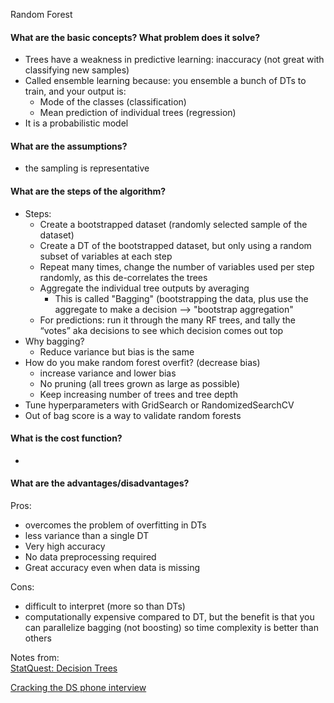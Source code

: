 Random Forest

#### What are the basic concepts? What problem does it solve?
- Trees have a weakness in predictive learning: inaccuracy (not great with classifying new samples)
- Called ensemble learning because: you ensemble a bunch of DTs to train, and your output is:
    - Mode of the classes (classification)
    - Mean prediction of individual trees (regression)
- It is a probabilistic model

#### What are the assumptions?
- the sampling is representative

#### What are the steps of the algorithm?
-	Steps:
    - Create a bootstrapped dataset (randomly selected sample of the dataset)
    - Create a DT of the bootstrapped dataset, but only using a random subset of variables at each step
    - Repeat many times, change the number of variables used per step randomly, as this de-correlates the trees
    - Aggregate the individual tree outputs by averaging
        - This is called "Bagging" (bootstrapping the data, plus use the aggregate to make a decision --> "bootstrap aggregation"
    - For predictions: run it through the many RF trees, and tally the “votes” aka decisions to see which decision comes out top
- Why bagging?
    - Reduce variance but bias is the same
- How do you make random forest overfit? (decrease bias)
    - increase variance and lower bias
    - No pruning (all trees grown as large as possible)
    - Keep increasing number of trees and tree depth
- Tune hyperparameters with GridSearch or RandomizedSearchCV
- Out of bag score is a way to validate random forests

#### What is the cost function?
-

#### What are the advantages/disadvantages?
Pros:
- overcomes the problem of overfitting in DTs
- less variance than a single DT
- Very high accuracy
- No data preprocessing required
- Great accuracy even when data is missing

Cons:
- difficult to interpret (more so than DTs)
- computationally expensive compared to DT, but the benefit is that you can parallelize bagging (not boosting) so time complexity is better than others

Notes from:  
[StatQuest: Decision Trees]( https://www.youtube.com/watch?v=7VeUPuFGJHk)

[Cracking the DS phone interview](https://medium.com/@bruceyanghy/crack-the-machine-learning-phone-interview-guide-9e4dc316f65b)
